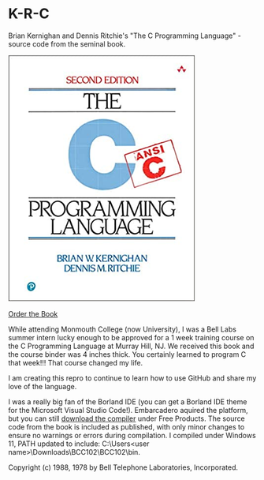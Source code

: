 # K-R-C
Brian Kernighan and Dennis Ritchie's "The C Programming Language" - source code from the seminal book.

![K&R Book](/images/KandRBook.jpg)

[Order the Book](https://www.amazon.com/Programming-Language-2nd-Brian-Kernighan/dp/0131103628/ref=sr_1_1?crid=1RBGDA44BF6Y9&keywords=the+c+programming+language&qid=1680660793&sprefix=the+c+%5Bpr%2Caps%2C154&sr=8-1)

While attending Monmouth College (now University), I was a Bell Labs summer intern lucky enough to be approved for a 1 week training course on the C Programming Language at Murray Hill, NJ. We received this book and the course binder was 4 inches thick. You certainly learned to program C that week!!!  That course changed my life.

I am creating this repro to continue to learn how to use GitHub and share my love of the language.

I was a really big fan of the Borland IDE (you can get a Borland IDE theme for the Microsoft Visual Studio Code!).  Embarcadero aquired the platform, but you can still [download the compiler](https://www.embarcadero.com/free-tools/ccompiler) under Free Products. The source code from the book is included as published, with only minor changes to ensure no warnings or errors during compilation. I compiled under Windows 11, PATH updated to include: C:\Users\<user name>\Downloads\BCC102\BCC102\bin.

Copyright (c) 1988, 1978 by Bell Telephone Laboratories, Incorporated.
